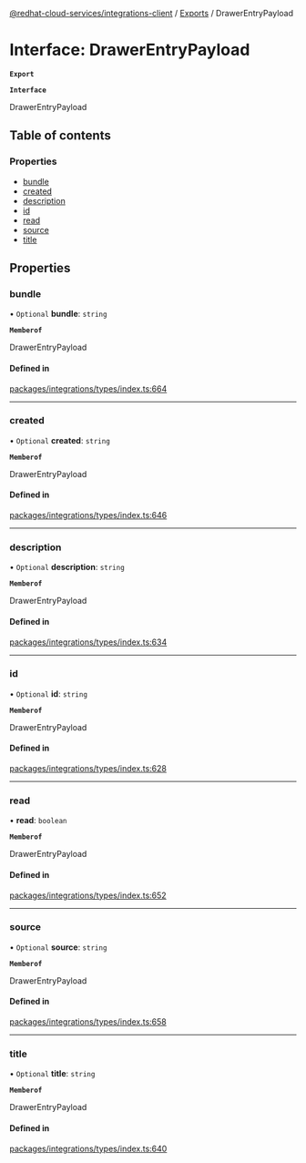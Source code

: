 [@redhat-cloud-services/integrations-client](../README.md) / [Exports](../modules.md) / DrawerEntryPayload

# Interface: DrawerEntryPayload

**`Export`**

**`Interface`**

DrawerEntryPayload

## Table of contents

### Properties

- [bundle](DrawerEntryPayload.md#bundle)
- [created](DrawerEntryPayload.md#created)
- [description](DrawerEntryPayload.md#description)
- [id](DrawerEntryPayload.md#id)
- [read](DrawerEntryPayload.md#read)
- [source](DrawerEntryPayload.md#source)
- [title](DrawerEntryPayload.md#title)

## Properties

### bundle

• `Optional` **bundle**: `string`

**`Memberof`**

DrawerEntryPayload

#### Defined in

[packages/integrations/types/index.ts:664](https://github.com/RedHatInsights/javascript-clients/blob/master/packages/integrations/types/index.ts#L664)

___

### created

• `Optional` **created**: `string`

**`Memberof`**

DrawerEntryPayload

#### Defined in

[packages/integrations/types/index.ts:646](https://github.com/RedHatInsights/javascript-clients/blob/master/packages/integrations/types/index.ts#L646)

___

### description

• `Optional` **description**: `string`

**`Memberof`**

DrawerEntryPayload

#### Defined in

[packages/integrations/types/index.ts:634](https://github.com/RedHatInsights/javascript-clients/blob/master/packages/integrations/types/index.ts#L634)

___

### id

• `Optional` **id**: `string`

**`Memberof`**

DrawerEntryPayload

#### Defined in

[packages/integrations/types/index.ts:628](https://github.com/RedHatInsights/javascript-clients/blob/master/packages/integrations/types/index.ts#L628)

___

### read

• **read**: `boolean`

**`Memberof`**

DrawerEntryPayload

#### Defined in

[packages/integrations/types/index.ts:652](https://github.com/RedHatInsights/javascript-clients/blob/master/packages/integrations/types/index.ts#L652)

___

### source

• `Optional` **source**: `string`

**`Memberof`**

DrawerEntryPayload

#### Defined in

[packages/integrations/types/index.ts:658](https://github.com/RedHatInsights/javascript-clients/blob/master/packages/integrations/types/index.ts#L658)

___

### title

• `Optional` **title**: `string`

**`Memberof`**

DrawerEntryPayload

#### Defined in

[packages/integrations/types/index.ts:640](https://github.com/RedHatInsights/javascript-clients/blob/master/packages/integrations/types/index.ts#L640)
